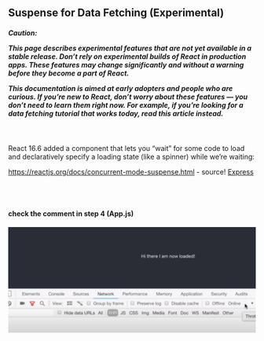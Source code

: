 ## Suspense for Data Fetching (Experimental)

<h5>
Caution:

This page describes experimental features that are not yet available in a stable release. Don’t rely on experimental builds of React in production apps. These features may change significantly and without a warning before they become a part of React.

This documentation is aimed at early adopters and people who are curious. If you’re new to React, don’t worry about these features — you don’t need to learn them right now. For example, if you’re looking for a data fetching tutorial that works today, read this article instead.

</h5>

<br>

<p>
React 16.6 added a <Suspense> component that lets you “wait” for some code to load and declaratively specify a loading state (like a spinner) while we’re waiting:

</p>



https://reactjs.org/docs/concurrent-mode-suspense.html - source!
[Express](https://reactjs.org/docs/concurrent-mode-suspense.html)


<br>
<br>

<h4> check the comment in step 4 (App.js) </h4>

![image2](./src/img/lazy-loaded.jpg)
